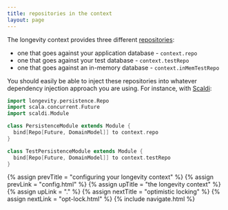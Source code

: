 ```yaml
---
title: repositories in the context
layout: page
---
```

 
The longevity context provides three different [repositories](../repo):

- one that goes against your application database - `context.repo`
- one that goes against your test database - `context.testRepo`
- one that goes against an in-memory database - `context.inMemTestRepo`

You should easily be able to inject these repositories into whatever
dependency injection approach you are using. For instance, with
[Scaldi](http://scaldi.org/):

```scala
import longevity.persistence.Repo
import scala.concurrent.Future
import scaldi.Module

class PersistenceModule extends Module {
  bind[Repo[Future, DomainModel]] to context.repo
}

class TestPersistenceModule extends Module {
  bind[Repo[Future, DomainModel]] to context.testRepo
}
```

{% assign prevTitle = "configuring your longevity context" %}
{% assign prevLink  = "config.html" %}
{% assign upTitle   = "the longevity context" %}
{% assign upLink    = "." %}
{% assign nextTitle = "optimistic locking" %}
{% assign nextLink  = "opt-lock.html" %}
{% include navigate.html %}

